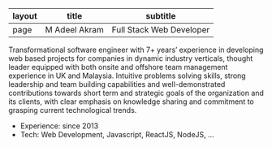 | layout | title |subtitle|
|--|--|--|
| page | M Adeel Akram |Full Stack Web Developer|

Transformational software engineer with 7+ years’ experience in developing web based projects for companies in dynamic industry verticals, thought leader equipped with both onsite and offshore team management experience in UK and Malaysia. Intuitive problems solving skills, strong leadership and team building capabilities and well-demonstrated contributions towards short term and strategic goals of the organization and its clients, with clear emphasis on knowledge sharing and commitment to grasping current technological trends.

- Experience: since 2013
- Tech: Web Development, Javascript, ReactJS, NodeJS, ...
